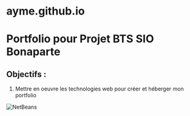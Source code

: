 # ayme.github.io
# Portfolio pour Projet BTS SIO Bonaparte

## Objectifs :

1. Mettre en oeuvre les technologies web pour créer et héberger mon portfolio

![NetBeans](https://user-images.githubusercontent.com/94358485/144878565-a0c1b6bb-1fae-4f36-9de2-423d86246b83.png)

